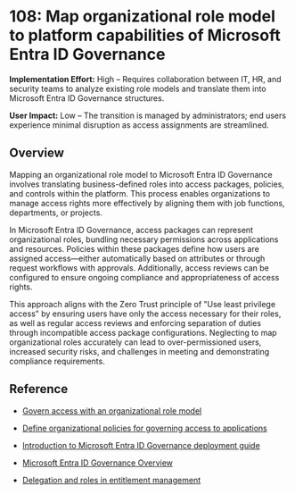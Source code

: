# 108: Map organizational role model to platform capabilities of Microsoft Entra ID Governance

**Implementation Effort:** High  – Requires collaboration between IT, HR, and security teams to analyze existing role models and translate them into Microsoft Entra ID Governance structures.

**User Impact:** Low – The transition is managed by administrators; end users experience minimal disruption as access assignments are streamlined.

## Overview

Mapping an organizational role model to Microsoft Entra ID Governance involves translating business-defined roles into access packages, policies, and controls within the platform. This process enables organizations to manage access rights more effectively by aligning them with job functions, departments, or projects.

In Microsoft Entra ID Governance, access packages can represent organizational roles, bundling necessary permissions across applications and resources. Policies within these packages define how users are assigned access—either automatically based on attributes or through request workflows with approvals. Additionally, access reviews can be configured to ensure ongoing compliance and appropriateness of access rights. 

This approach aligns with the Zero Trust principle of "Use least privilege access" by ensuring users have only the access necessary for their roles, as well as regular access reviews and enforcing separation of duties through incompatible access package configurations. Neglecting to map organizational roles accurately can lead to over-permissioned users, increased security risks, and challenges in meeting and demonstrating compliance requirements. 

## Reference

* [Govern access with an organizational role model](https://learn.microsoft.com/entra/id-governance/identity-governance-organizational-roles)

* [Define organizational policies for governing access to applications](https://learn.microsoft.com/entra/id-governance/identity-governance-applications-define)

* [Introduction to Microsoft Entra ID Governance deployment guide](https://learn.microsoft.com/entra/architecture/governance-deployment-intro)

* [Microsoft Entra ID Governance Overview](https://learn.microsoft.com/entra/id-governance/identity-governance-overview)

* [Delegation and roles in entitlement management](https://docs.azure.cn/en-us/entra/id-governance/entitlement-management-delegate)

